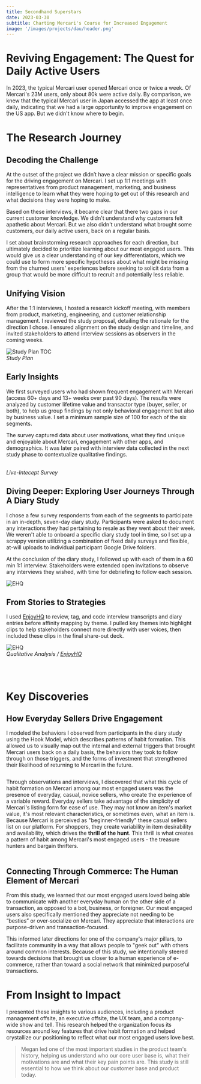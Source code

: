 ```yaml
---
title: Secondhand Superstars
date: 2023-03-30
subtitle: Charting Mercari's Course for Increased Engagement
image: '/images/projects/dau/header.png'
---
```


# Reviving Engagement: The Quest for Daily Active Users

In 2023, the typical Mercari user opened Mercari once or twice a week. Of Mercari's 23M users, only about 80k were active daily. By comparison, we knew that the typical Mercari user in Japan accessed the app at least once daily, indicating that we had a large opportunity to improve engagement on the US app. But we didn't know where to begin.

# The Research Journey

## Decoding the Challenge

At the outset of the project we didn’t have a clear mission or specific goals for the driving engagement on Mercari. I set up 1:1 meetings with representatives from product management, marketing, and business intelligence to learn what they were hoping to get out of this research and what decisions they were hoping to make. 

Based on these interviews, it became clear that there two gaps in our current customer knowledge. We didn't understand why customers felt apathetic about Mercari. But we also didn't understand what brought some customers, our daily active users, back on a regular basis. 

I set about brainstorming research approaches for each direction, but ultimately decided to prioritize learning about our most engaged users. This would give us a clear understanding of our key differentiators, which we could use to form more specific hypotheses about what might be missing from the churned users' experiences before seeking to solicit data from a group that would be more difficult to recruit and potentially less reliable.

## Unifying Vision

After the 1:1 interviews, I hosted a research kickoff meeting, with members from product, marketing, engineering, and customer relationship management. I reviewed the study proposal, detailing the rationale for the direction I chose. I ensured alignment on the study design and timeline, and invited stakeholders to attend interview sessions as observers in the coming weeks.

<div class="gallery-box">
  <div class="gallery">
    <img src="/images/projects/dau/dau-study-plan.png" B loading="lazy" alt="Study Plan TOC">
  </div>
   <em>Study Plan</em>
</div>

## Early Insights

We first surveyed users who had shown frequent engagement with Mercari (access 60+ days and 13+ weeks over past 90 days). The results were analyzed by customer lifetime value and transactor type (buyer, seller, or both), to help us group findings by not only behavioral engagement but also by business value. I set a minimum sample size of 100 for each of the six segments.

The survey captured data about user motivations, what they find unique and enjoyable about Mercari, engagement with other apps, and demographics. It was later paired with interview data collected in the next study phase to contextualize qualitative findings.

<div class="gallery-box">
  <div class="gallery">
    <img src="/images/projects/dau/dau-sprig.png" B loading="lazy" alt="">
    <img src="/images/projects/dau/survey.png" loading="lazy" alt="">
  </div>
   <em>Live-Intecept Survey</em>
</div>

## Diving Deeper: Exploring User Journeys Through A Diary Study

I chose a few survey respondents from each of the segments to participate in an in-depth, seven-day diary study. Participants were asked to document any interactions they had pertaining to resale as they went about their week. We weren't able to onboard a specific diary study tool in time, so I set up a scrappy version utilizing a combination of fixed daily surveys and flexible, at-will uploads to individual participant Google Drive folders.

At the conclusion of the diary study, I followed up with each of them in a 60 min 1:1 interview. Stakeholders were extended open invitations to observe any interviews they wished, with time for debriefing to follow each session.

<div class="gallery-box">
  <div class="gallery">
    <img src="/images/projects/dau/sellers/sellers-all.png" B loading="lazy" alt="EHQ">
  </div>
</div>

## From Stories to Strategies

I used [EnjoyHQ](https://www.usertesting.com/platform/enjoyhq) to review, tag, and code interview transcripts and diary entries before affinity mapping by theme. I pulled key themes into highlight clips to help stakeholders connect more directly with user voices, then included these clips in the final share-out deck.

<div class="gallery-box">
  <div class="gallery">
    <img src="/images/projects/dau/dau-ehq.png" B loading="lazy" alt="EHQ">
  </div>
  <em>Qualitative Analysis / <a href="https://www.usertesting.com/platform/enjoyhq" target="_blank">EnjoyHQ</a></em>
</div>

<br><br>

# Key Discoveries

## How Everyday Sellers Drive Engagement

I modeled the behaviors I observed from participants in the diary study using the Hook Model, which describes patterns of habit formation. This allowed us to visually map out the internal and external triggers that brought Mercari users back on a daily basis, the behaviors they took to follow through on those triggers, and the forms of investment that strengthened their likelihood of returning to Mercari in the future.

<div class="gallery-box">
  <div class="gallery">
    <img src="/images/projects/dau/hook-model.png" B loading="lazy" alt="">
  </div>
</div>

Through observations and interviews, I discovered that what this cycle of habit formation on Mercari among our most engaged users was the presence of everyday, casual, novice sellers, who create the experience of a variable reward. Everyday sellers take advantage of the simplicity of Mercari's listing form for ease of use. They may not know an item's market value, it's most relevant characteristics, or sometimes even, what an item is. Because Mercari is perceived as "beginner-friendly" these casual sellers list on our platform. For shoppers, they create variability in item desirability and availability, which drives the <b>thrill of the hunt</b>. This thrill is what creates a pattern of habit among Mercari's most engaged users - the treasure hunters and bargain thrifters. <br><br>

## Connecting Through Commerce: The Human Element of Mercari

From this study, we learned that our most engaged users loved being able to communicate with another everyday human on the other side of a transaction, as opposed to a bot, business, or foreigner. Our most engaged users also specifically mentioned they appreciate not needing to be “besties” or over-socialize on Mercari. They appreciate that interactions are purpose-driven and transaction-focused. 

This informed later directions for one of the company's major pillars, to facilitate community in a way that allows people to "geek out" with others around common interests. Because of this study, we intentionally steered towards decisions that brought us closer to a human experience of e-commerce, rather than toward a social network that minimized purposeful transactions.

# From Insight to Impact

I presented these insights to various audiences, including a product management offsite, an executive offsite, the UX team, and a company-wide show and tell. This research helped the organization focus its resources around key features that drive habit formation and helped crystallize our positioning to reflect what our most engaged users love best.

> Megan led one of the most important studies in the product team's history, helping us understand who our core user base is, what their motivations are and what their key pain points are. This study is still essential to how we think about our customer base and product today.